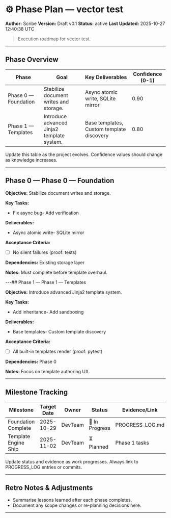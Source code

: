 
# ⚙️ Phase Plan — vector test
**Author:** Scribe
**Version:** Draft v0.1
**Status:** active
**Last Updated:** 2025-10-27 12:40:38 UTC

> Execution roadmap for vector test.

---
## Phase Overview
<!-- ID: phase_overview -->
| Phase | Goal | Key Deliverables | Confidence (0-1) |
|-------|------|------------------|------------------|
| Phase 0 — Foundation | Stabilize document writes and storage. | Async atomic write, SQLite mirror | 0.90 |
| Phase 1 — Templates | Introduce advanced Jinja2 template system. | Base templates, Custom template discovery | 0.80 |
Update this table as the project evolves. Confidence values should change as knowledge increases.


---
## Phase 0 — Phase 0 — Foundation
<!-- ID: phase_0 -->
**Objective:** Stabilize document writes and storage.

**Key Tasks:**
- Fix async bug- Add verification

**Deliverables:**
- Async atomic write- SQLite mirror

**Acceptance Criteria:**
- [ ] No silent failures (proof: tests)

**Dependencies:** Existing storage layer

**Notes:** Must complete before template overhaul.


---## Phase 1 — Phase 1 — Templates
<!-- ID: phase_1 -->
**Objective:** Introduce advanced Jinja2 template system.

**Key Tasks:**
- Add inheritance- Add sandboxing

**Deliverables:**
- Base templates- Custom template discovery

**Acceptance Criteria:**
- [ ] All built-in templates render (proof: pytest)

**Dependencies:** Phase 0

**Notes:** Focus on template authoring UX.


---
## Milestone Tracking
<!-- ID: milestone_tracking -->
| Milestone | Target Date | Owner | Status | Evidence/Link |
|-----------|-------------|-------|--------|---------------|
| Foundation Complete | 2025-10-29 | DevTeam | 🚧 In Progress | PROGRESS_LOG.md |
| Template Engine Ship | 2025-11-02 | DevTeam | ⏳ Planned | Phase 1 tasks |
Update status and evidence as work progresses. Always link to PROGRESS_LOG entries or commits.


---
## Retro Notes & Adjustments
<!-- ID: retro_notes -->
- Summarise lessons learned after each phase completes.  
- Document any scope changes or re-planning decisions here.


---
